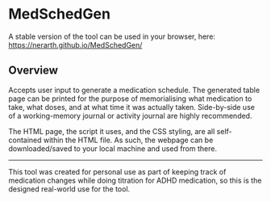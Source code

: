 # MedSchedGen
A stable version of the tool can be used in your browser, here: https://nerarth.github.io/MedSchedGen/

## Overview
Accepts user input to generate a medication schedule. The generated table page can be printed for the purpose of memorialising what medication to take, what doses, and at what time it was actually taken. Side-by-side use of a working-memory journal or activity journal are highly recommended.

The HTML page, the script it uses, and the CSS styling, are all self-contained within the HTML file. As such, the webpage can be downloaded/saved to your local machine and used from there.

---

This tool was created for personal use as part of keeping track of medication changes while doing titration for ADHD medication, so this is the designed real-world use for the tool.
